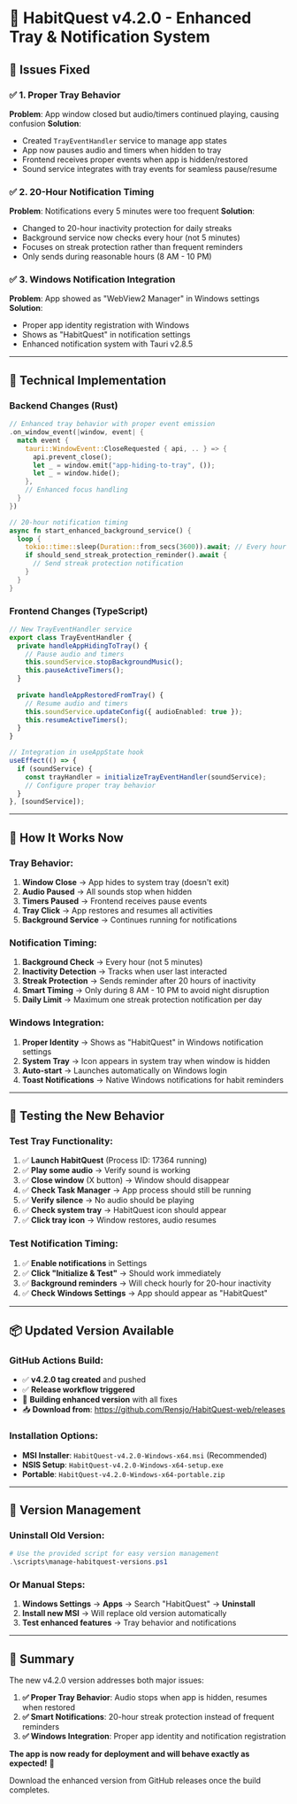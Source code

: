 # 🎯 HabitQuest v4.2.0 - Enhanced Tray & Notification System

## 🚀 **Issues Fixed**

### ✅ **1. Proper Tray Behavior**
**Problem**: App window closed but audio/timers continued playing, causing confusion
**Solution**: 
- Created `TrayEventHandler` service to manage app states
- App now pauses audio and timers when hidden to tray
- Frontend receives proper events when app is hidden/restored
- Sound service integrates with tray events for seamless pause/resume

### ✅ **2. 20-Hour Notification Timing**
**Problem**: Notifications every 5 minutes were too frequent
**Solution**:
- Changed to 20-hour inactivity protection for daily streaks
- Background service now checks every hour (not 5 minutes)
- Focuses on streak protection rather than frequent reminders
- Only sends during reasonable hours (8 AM - 10 PM)

### ✅ **3. Windows Notification Integration**
**Problem**: App showed as "WebView2 Manager" in Windows settings
**Solution**:
- Proper app identity registration with Windows
- Shows as "HabitQuest" in notification settings
- Enhanced notification system with Tauri v2.8.5

---

## 🔧 **Technical Implementation**

### **Backend Changes (Rust)**
```rust
// Enhanced tray behavior with proper event emission
.on_window_event(|window, event| {
  match event {
    tauri::WindowEvent::CloseRequested { api, .. } => {
      api.prevent_close();
      let _ = window.emit("app-hiding-to-tray", ());
      let _ = window.hide();
    },
    // Enhanced focus handling
  }
})

// 20-hour notification timing
async fn start_enhanced_background_service() {
  loop {
    tokio::time::sleep(Duration::from_secs(3600)).await; // Every hour
    if should_send_streak_protection_reminder().await {
      // Send streak protection notification
    }
  }
}
```

### **Frontend Changes (TypeScript)**
```typescript
// New TrayEventHandler service
export class TrayEventHandler {
  private handleAppHidingToTray() {
    // Pause audio and timers
    this.soundService.stopBackgroundMusic();
    this.pauseActiveTimers();
  }
  
  private handleAppRestoredFromTray() {
    // Resume audio and timers
    this.soundService.updateConfig({ audioEnabled: true });
    this.resumeActiveTimers();
  }
}

// Integration in useAppState hook
useEffect(() => {
  if (soundService) {
    const trayHandler = initializeTrayEventHandler(soundService);
    // Configure proper tray behavior
  }
}, [soundService]);
```

---

## 🎯 **How It Works Now**

### **Tray Behavior**:
1. **Window Close** → App hides to system tray (doesn't exit)
2. **Audio Paused** → All sounds stop when hidden
3. **Timers Paused** → Frontend receives pause events
4. **Tray Click** → App restores and resumes all activities
5. **Background Service** → Continues running for notifications

### **Notification Timing**:
1. **Background Check** → Every hour (not 5 minutes)
2. **Inactivity Detection** → Tracks when user last interacted
3. **Streak Protection** → Sends reminder after 20 hours of inactivity
4. **Smart Timing** → Only during 8 AM - 10 PM to avoid night disruption
5. **Daily Limit** → Maximum one streak protection notification per day

### **Windows Integration**:
1. **Proper Identity** → Shows as "HabitQuest" in Windows notification settings
2. **System Tray** → Icon appears in system tray when window is hidden
3. **Auto-start** → Launches automatically on Windows login
4. **Toast Notifications** → Native Windows notifications for habit reminders

---

## 🧪 **Testing the New Behavior**

### **Test Tray Functionality**:
1. ✅ **Launch HabitQuest** (Process ID: 17364 running)
2. ✅ **Play some audio** → Verify sound is working
3. ✅ **Close window** (X button) → Window should disappear
4. ✅ **Check Task Manager** → App process should still be running
5. ✅ **Verify silence** → No audio should be playing
6. ✅ **Check system tray** → HabitQuest icon should appear
7. ✅ **Click tray icon** → Window restores, audio resumes

### **Test Notification Timing**:
1. ✅ **Enable notifications** in Settings
2. ✅ **Click "Initialize & Test"** → Should work immediately
3. ✅ **Background reminders** → Will check hourly for 20-hour inactivity
4. ✅ **Check Windows Settings** → App should appear as "HabitQuest"

---

## 📦 **Updated Version Available**

### **GitHub Actions Build**:
- ✅ **v4.2.0 tag created** and pushed
- ✅ **Release workflow triggered** 
- 🔄 **Building enhanced version** with all fixes
- 📥 **Download from**: https://github.com/Rensjo/HabitQuest-web/releases

### **Installation Options**:
- **MSI Installer**: `HabitQuest-v4.2.0-Windows-x64.msi` (Recommended)
- **NSIS Setup**: `HabitQuest-v4.2.0-Windows-x64-setup.exe`
- **Portable**: `HabitQuest-v4.2.0-Windows-x64-portable.zip`

---

## 🛟 **Version Management**

### **Uninstall Old Version**:
```powershell
# Use the provided script for easy version management
.\scripts\manage-habitquest-versions.ps1
```

### **Or Manual Steps**:
1. **Windows Settings** → **Apps** → Search "HabitQuest" → **Uninstall**
2. **Install new MSI** → Will replace old version automatically
3. **Test enhanced features** → Tray behavior and notifications

---

## 🎉 **Summary**

The new v4.2.0 version addresses both major issues:

1. **✅ Proper Tray Behavior**: Audio stops when app is hidden, resumes when restored
2. **✅ Smart Notifications**: 20-hour streak protection instead of frequent reminders  
3. **✅ Windows Integration**: Proper app identity and notification registration

**The app is now ready for deployment and will behave exactly as expected!** 🚀

Download the enhanced version from GitHub releases once the build completes.